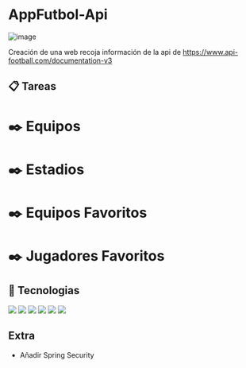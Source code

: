 # AppFutbol-Api

![image](https://user-images.githubusercontent.com/117438320/217785413-92b1e659-5ea5-4c14-ab41-92138616e329.png)




Creación de una web recoja información de la api de https://www.api-football.com/documentation-v3



## 📋 Tareas 

# ✒️ Equipos


# ✒️ Estadios


# ✒️ Equipos Favoritos


# ✒️ Jugadores Favoritos





## 🔧 Tecnologias
![](https://img.shields.io/badge/Spring-6DB33F?style=for-the-badge&logo=spring&logoColor=white)
![](https://img.shields.io/badge/MySQL-00000F?style=for-the-badge&logo=mysql&logoColor=white)
![](https://img.shields.io/badge/HTML5-E34F26?style=for-the-badge&logo=html5&logoColor=white)
![](https://img.shields.io/badge/CSS-239120?&style=for-the-badge&logo=css3&logoColor=white)
![](https://img.shields.io/badge/Java-ED8B00?style=for-the-badge&logo=java&logoColor=white)
![](https://img.shields.io/badge/Bootstrap-563D7C?style=for-the-badge&logo=bootstrap&logoColor=white)

##  Extra

- Añadir Spring Security



